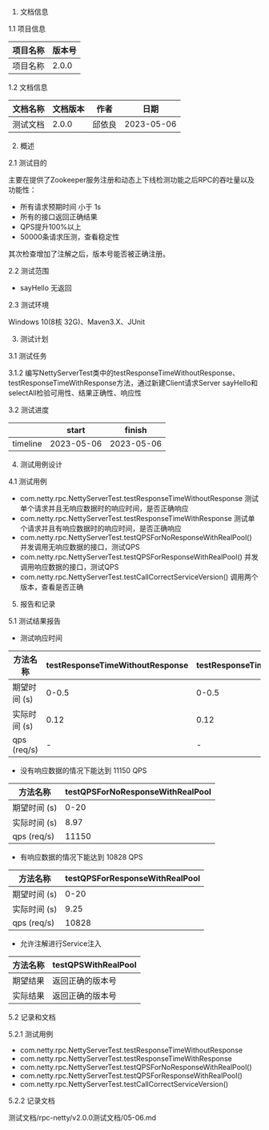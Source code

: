 1. 文档信息

1.1 项目信息

|项目名称| 版本号 |
|---|--|
|项目名称| 2.0.0 |


1.2 文档信息

|文档名称| 文档版本  | 作者  | 日期         |
|---|-------|-----|------------|
|测试文档| 2.0.0 | 邱依良 | 2023-05-06 |


2. 概述

2.1 测试目的

主要在提供了Zookeeper服务注册和动态上下线检测功能之后RPC的吞吐量以及功能性：
- 所有请求预期时间 小于 1s
- 所有的接口返回正确结果
- QPS提升100%以上
- 50000条请求压测，查看稳定性

其次检查增加了注解之后，版本号能否被正确注册。

2.2 测试范围

- sayHello 无返回

2.3 测试环境

Windows 10(8核 32G)、Maven3.X、JUnit


3. 测试计划

3.1 测试任务


3.1.2 编写NettyServerTest类中的testResponseTimeWithoutResponse、testResponseTimeWithResponse方法，通过新建Client请求Server
sayHello和selectAll检验可用性、结果正确性、响应性

3.2 测试进度

|          | start      | finish     |
|----------|------------|------------|
| timeline | 2023-05-06 | 2023-05-06 |

4. 测试用例设计

4.1 测试用例
- com.netty.rpc.NettyServerTest.testResponseTimeWithoutResponse 测试单个请求并且无响应数据时的响应时间，是否正确响应
- com.netty.rpc.NettyServerTest.testResponseTimeWithResponse 测试单个请求并且有响应数据时的响应时间，是否正确响应
- com.netty.rpc.NettyServerTest.testQPSForNoResponseWithRealPool() 并发调用无响应数据的接口，测试QPS
- com.netty.rpc.NettyServerTest.testQPSForResponseWithRealPool() 并发调用响应数据的接口，测试QPS
- com.netty.rpc.NettyServerTest.testCallCorrectServiceVersion() 调用两个版本，查看是否正确

5. 报告和记录

5.1 测试结果报告

- 测试响应时间

| 方法名称        | testResponseTimeWithoutResponse | testResponseTimeWithResponse | 
|-------------|---------------------------------|------------------------------|
| 期望时间 (s)    | 0-0.5                           | 0-0.5                        |
| 实际时间 (s)    | 0.12                            | 0.12                         | 
| qps (req/s) | -                               | -                            | 


- 没有响应数据的情况下能达到 11150 QPS

| 方法名称        | testQPSForNoResponseWithRealPool |
|-------------|----------------------------------|
| 期望时间 (s)    | 0-20                             |
| 实际时间 (s)    | 8.97                             |
| qps (req/s)       | 11150                            |

- 有响应数据的情况下能达到 10828 QPS

| 方法名称        | testQPSForResponseWithRealPool |
|-------------|--------------------------------|
| 期望时间 (s)    | 0-20                           |
| 实际时间 (s)    | 9.25                           |
| qps (req/s)       | 10828                           |

- 允许注解进行Service注入

| 方法名称        | testQPSWithRealPool |
|-------------|---------------------|
| 期望结果        | 返回正确的版本号            |
| 实际结果        | 返回正确的版本号            |



5.2 记录和文档

5.2.1 测试用例

- com.netty.rpc.NettyServerTest.testResponseTimeWithoutResponse 
- com.netty.rpc.NettyServerTest.testResponseTimeWithResponse 
- com.netty.rpc.NettyServerTest.testQPSForNoResponseWithRealPool() 
- com.netty.rpc.NettyServerTest.testQPSForResponseWithRealPool() 
- com.netty.rpc.NettyServerTest.testCallCorrectServiceVersion() 

5.2.2 记录文档

测试文档/rpc-netty/v2.0.0测试文档/05-06.md



